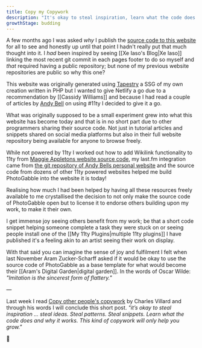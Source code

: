 ```yaml
---
title: Copy my Copywork
description: "It's okay to steal inspiration, learn what the code does and why it works."
growthStage: budding
---
```


A few months ago I was asked _why_ I publish the [source code to this website](https://github.com/photogabble/website) for all to see and honestly up until that point I hadn't really put that much thought into it. I *had* been inspired by seeing [[Xe Iaso's Blog|Xe Iaso]] linking the most recent git commit in each pages footer to do so myself and _that_ required having a public repository; but none of my previous website repositories are public so why this one?

This website was originally generated using [Tapestry](https://www.tapestry.cloud/) a SSG of my own creation written in PHP but I wanted to give Netlify a go due to a recommendation by [[Cassidy Williams]] and because I had read a couple of articles by  [Andy Bell](https://piccalil.li/) on using #11ty I decided to give it a go.

What was originally supposed to be a small experiment grew into what this website has become today and that is in no short part due to other programmers sharing their source code. Not just in tutorial articles and snippets shared on social media platforms but also in their full website repository being available for anyone to browse freely.

While not powered by 11ty I worked out how to add Wikilink functionality to 11ty from [Maggie Appletons website source code](https://github.com/MaggieAppleton/maggieappleton.com-V2), my last.fm integration came from [the git repository of Andy Bells personal website](https://github.com/Andy-set-studio/personal-site-eleventy) and the source code from dozens of other 11ty powered websites helped me build PhotoGabble into the website it is today!

Realising how much I had been helped by having all these resources freely available to me crystallised the decision to not only make the source code of PhotoGabble open but to license it to endorse others building upon my work, to make it their own.

I get immense joy seeing others benefit from my work; be that a short code snippet helping someone complete a task they were stuck on or seeing people install one of the [[My 11ty Plugins|multiple 11ty plugins]] I have published it's a feeling akin to an artist seeing their work on display.

With that said you can imagine the sense of joy and fulfilment I felt when last November Aram Zucker-Scharff asked if it would be okay to use the source code of PhotoGabble as a base template for what would become their [[Aram's Digital Garden|digital garden]]. In the words of Oscar Wilde: _"Imitation is the sincerest form of flattery."_

—

Last week I read [Copy other people's copywork](https://charlesvillard.co/blog/2024-04-21-copy-work/) by Charles Villard and through his words I will conclude this short post. *"it’s okay to steal inspiration ... steal ideas. Steal patterns. Steal snippets. Learn what the code does and why it works. This kind of copywork will only help you grow."*

🌱

